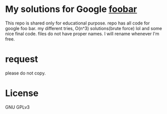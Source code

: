 # My solutions for Google [foobar](https://foobar.withgoogle.com)

This repo is shared only for educational purpose. repo has all code for google foo bar. my different tries, O(n^3) solutions(brute force) lol and some nice final code.
files do not have proper names. I will rename whenever I'm free.
# request 

please do not copy. 

# License

GNU GPLv3